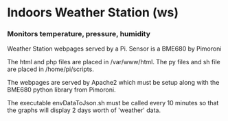 # Indoors Weather Station (ws)
### Monitors temperature, pressure, humidity
Weather Station webpages served by a Pi. Sensor is a BME680 by Pimoroni

The html and php files are placed in /var/www/html. The py files and sh file are placed in /home/pi/scripts.

The webpages are served by Apache2 which must be setup along with the BME680 python library from Pimoroni.

The executable envDataToJson.sh must be called every 10 minutes so that the graphs will display 2 days worth of 'weather' data.
